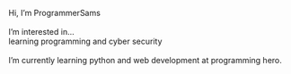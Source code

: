 <body background colour = "black" font colour = "yellowgreen">
 
 Hi, I’m ProgrammerSams <br>
 <br>I’m interested in... <br>learning programming and cyber security<br> 
 <br>I’m currently learning python and web development at programming hero.
 </body>
 

<!--
